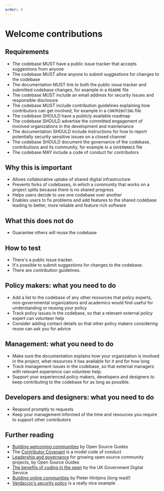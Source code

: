 ```yaml
---
order: 4
---
```


# Welcome contributions

## Requirements

* The codebase MUST have a public issue tracker that accepts suggestions from anyone
* The codebase MUST allow anyone to submit suggestions for changes to the codebase
* The documentation MUST link to both the public issue tracker and submitted codebase changes, for example in a `README` file
* The codebase MUST include an email address for security issues and responsible disclosure
* The codebase MUST include contribution guidelines explaining how contributors can get involved, for example in a `CONTRIBUTING` file
* The codebase SHOULD have a publicly available roadmap
* The codebase SHOULD advertise the committed engagement of involved organizations in the development and maintenance
* The documentation SHOULD include instructions for how to report potentially security sensitive issues on a closed channel
* The codebase SHOULD document the governance of the codebase, contributions and its community, for example in a `GOVERNANCE` file
* The codebase MAY include a code of conduct for contributors

## Why this is important

* Allows collaborative uptake of shared digital infrastructure
* Prevents forks of codebases, in which a community that works on a project splits because there is no shared progress
* Helps users decide to use one codebase over another
* Enables users to fix problems and add features to the shared codebase leading to better, more reliable and feature rich software

## What this does not do

* Guarantee others will reuse the codebase

## How to test

* There's a public issue tracker.
* It's possible to submit suggestions for changes to the codebase.
* There are contribution guidelines.

## Policy makers: what you need to do

* Add a list to the codebase of any other resources that policy experts, non-governmental organizations and academics would find useful for understanding or reusing your policy
* Track policy issues in the codebase, so that a relevant external policy expert can volunteer help
* Consider adding contact details so that other policy makers considering reuse can ask you for advice

## Management: what you need to do

* Make sure the documentation explains how your organization is involved in the project, what resources it has available for it and for how long
* Track management issues in the codebase, so that external managers with relevant experience can volunteer help.
* Support your experienced policy makers, developers and designers to keep contributing to the codebase for as long as possible.

## Developers and designers: what you need to do

* Respond promptly to requests
* Keep your management informed of the time and resources you require to support other contributors

## Further reading

* [Building welcoming communities](https://opensource.guide/building-community/) by Open Source Guides
* The [Contributor Covenant](https://www.contributor-covenant.org/version/1/4/code-of-conduct) is a model code of conduct
* [Leadership and governance](https://opensource.guide/leadership-and-governance/) for growing open source community projects, by Open Source Guides
* [The benefits of coding in the open](https://gds.blog.gov.uk/2017/09/04/the-benefits-of-coding-in-the-open/) by the UK Government Digital Service
* [Building online communities](http://hintjens.com/blog:117) by Pieter Hintjens (long read!)
* [Verdaccio's security policy](https://github.com/verdaccio/verdaccio/blob/master/SECURITY.md) is a really nice example
